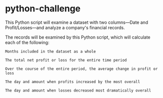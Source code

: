 # python-challenge
This Python script will examine a dataset with two columns—Date and Profit/Losses—and analyze a company's financial records. 

The records will be examined by this Python script, which will calculate each of the following:

    Months included in the dataset as a whole

    The total net profit or loss for the entire time period

    Over the course of the entire period, the average change in profit or loss

    The day and amount when profits increased by the most overall

    The day and amount when losses decreased most dramatically overall


